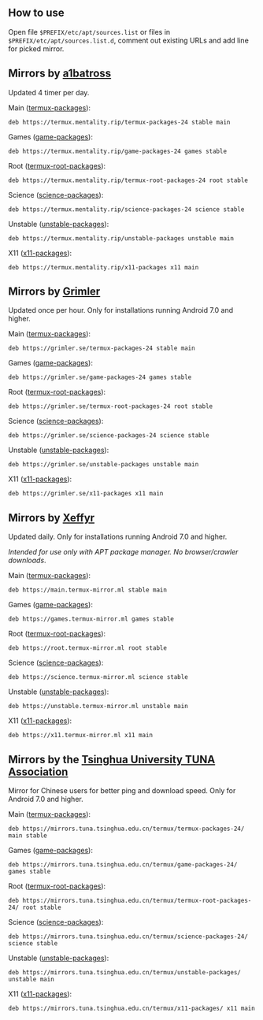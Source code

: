 ## How to use

Open file `$PREFIX/etc/apt/sources.list` or files in `$PREFIX/etc/apt/sources.list.d`, comment out existing URLs and add line for picked mirror.

## Mirrors by [a1batross](https://github.com/a1batross)

Updated 4 timer per day.

Main ([termux-packages](https://github.com/termux/termux-packages)):
```
deb https://termux.mentality.rip/termux-packages-24 stable main
```

Games ([game-packages](https://github.com/termux/game-packages)):
```
deb https://termux.mentality.rip/game-packages-24 games stable
```

Root ([termux-root-packages](https://github.com/termux/termux-root-packages)):
```
deb https://termux.mentality.rip/termux-root-packages-24 root stable
```

Science ([science-packages](https://github.com/termux/science-packages)):
```
deb https://termux.mentality.rip/science-packages-24 science stable
```

Unstable ([unstable-packages](https://github.com/termux/unstable-packages)):
```
deb https://termux.mentality.rip/unstable-packages unstable main
```

X11 ([x11-packages](https://github.com/termux/x11-packages)):
```
deb https://termux.mentality.rip/x11-packages x11 main
```

## Mirrors by [Grimler](https://github.com/grimler91)

Updated once per hour. Only for installations running Android 7.0 and higher.

Main ([termux-packages](https://github.com/termux/termux-packages)):
```
deb https://grimler.se/termux-packages-24 stable main
```

Games ([game-packages](https://github.com/termux/game-packages)):
```
deb https://grimler.se/game-packages-24 games stable
```

Root ([termux-root-packages](https://github.com/termux/termux-root-packages)):
```
deb https://grimler.se/termux-root-packages-24 root stable
```

Science ([science-packages](https://github.com/termux/science-packages)):
```
deb https://grimler.se/science-packages-24 science stable
```

Unstable ([unstable-packages](https://github.com/termux/unstable-packages)):
```
deb https://grimler.se/unstable-packages unstable main
```

X11 ([x11-packages](https://github.com/termux/x11-packages)):
```
deb https://grimler.se/x11-packages x11 main
```

## Mirrors by [Xeffyr](https://github.com/xeffyr)

Updated daily. Only for installations running Android 7.0 and higher.

*Intended for use only with APT package manager. No browser/crawler downloads*.

Main ([termux-packages](https://github.com/termux/termux-packages)):
```
deb https://main.termux-mirror.ml stable main
```

Games ([game-packages](https://github.com/termux/game-packages)):
```
deb https://games.termux-mirror.ml games stable
```

Root ([termux-root-packages](https://github.com/termux/termux-root-packages)):
```
deb https://root.termux-mirror.ml root stable
```

Science ([science-packages](https://github.com/termux/science-packages)):
```
deb https://science.termux-mirror.ml science stable
```

Unstable ([unstable-packages](https://github.com/termux/unstable-packages)):
```
deb https://unstable.termux-mirror.ml unstable main
```

X11 ([x11-packages](https://github.com/termux/x11-packages)):
```
deb https://x11.termux-mirror.ml x11 main
```

## Mirrors by the [Tsinghua University TUNA Association](https://tuna.moe/)

Mirror for Chinese users for better ping and download speed. Only for Android 7.0 and higher.

Main ([termux-packages](https://github.com/termux/termux-packages)):
```
deb https://mirrors.tuna.tsinghua.edu.cn/termux/termux-packages-24/ main stable
```

Games ([game-packages](https://github.com/termux/game-packages)):
```
deb https://mirrors.tuna.tsinghua.edu.cn/termux/game-packages-24/ games stable
```

Root ([termux-root-packages](https://github.com/termux/termux-root-packages)):
```
deb https://mirrors.tuna.tsinghua.edu.cn/termux/termux-root-packages-24/ root stable
```

Science ([science-packages](https://github.com/termux/science-packages)):
```
deb https://mirrors.tuna.tsinghua.edu.cn/termux/science-packages-24/ science stable
```

Unstable ([unstable-packages](https://github.com/termux/unstable-packages)):
```
deb https://mirrors.tuna.tsinghua.edu.cn/termux/unstable-packages/ unstable main
```

X11 ([x11-packages](https://github.com/termux/x11-packages)):
```
deb https://mirrors.tuna.tsinghua.edu.cn/termux/x11-packages/ x11 main
```